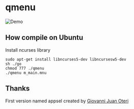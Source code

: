 qmenu
=====

![Demo](https://raw.githubusercontent.com/teopost/qmenu/master/qmenu.gif)


How compile on Ubuntu
---

 Install ncurses library

    sudo apt-get install libncurses5-dev libncursesw5-dev
    sh ./go
    chmod 777 ./qmenu
    ./qmenu m_main.mnu





Thanks
---
First version named appsel created by  [Giovanni Juan Oteri](https://twitter.com/giovannioteri)



